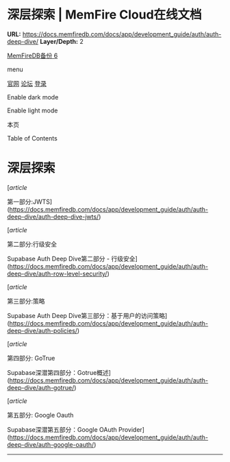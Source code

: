 # 深层探索 | MemFire Cloud在线文档

**URL:** https://docs.memfiredb.com/docs/app/development_guide/auth/auth-deep-dive/
**Layer/Depth:** 2

[MemFireDB备份 6](/)

menu

[官网](https://memfiredb.com/)
[论坛](https://community.memfiredb.com/)
[登录](https://cloud.memfiredb.com/auth/login)

Enable dark mode

Enable light mode

本页

Table of Contents

# 深层探索

[*article*

第一部分:JWTS](https://docs.memfiredb.com/docs/app/development_guide/auth/auth-deep-dive/auth-deep-dive-jwts/)

[*article*

第二部分:行级安全

Supabase Auth Deep Dive第二部分 - 行级安全](https://docs.memfiredb.com/docs/app/development_guide/auth/auth-deep-dive/auth-row-level-security/)

[*article*

第三部分:策略

Supabase Auth Deep Dive第三部分：基于用户的访问策略](https://docs.memfiredb.com/docs/app/development_guide/auth/auth-deep-dive/auth-policies/)

[*article*

第四部分: GoTrue

Supabase深潜第四部分：Gotrue概述](https://docs.memfiredb.com/docs/app/development_guide/auth/auth-deep-dive/auth-gotrue/)

[*article*

第五部分: Google Oauth

Supabase深潜第五部分：Google OAuth Provider](https://docs.memfiredb.com/docs/app/development_guide/auth/auth-deep-dive/auth-google-oauth/)

---